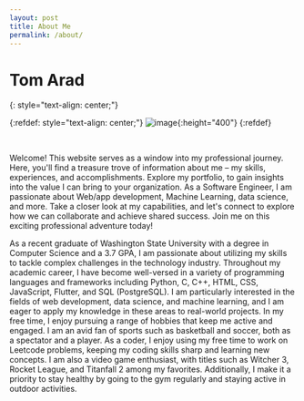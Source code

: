 ```yaml
---
layout: post
title: About Me
permalink: /about/
---
```


# Tom Arad

{: style="text-align: center;"}

{:refdef: style="text-align: center;"}
![image](https://tom1779.github.io/TomWebsite/assets/images/Me.jpg){:height="400"}
{:refdef}

<div class="content">
<br>
<p>
Welcome! This website serves as a window into my professional journey. Here, you'll find a treasure trove of information about me – my skills, experiences, and accomplishments. Explore my portfolio, to gain insights into the value I can bring to your organization. As a Software Engineer, I am passionate about Web/app development, Machine Learning, data science, and more. Take a closer look at my capabilities, and let's connect to explore how we can collaborate and achieve shared success. Join me on this exciting professional adventure today!
</p>

<p>
As a recent graduate of Washington State University with a degree in Computer Science and a 3.7 GPA, I am passionate about utilizing my skills to tackle complex challenges in the technology industry. Throughout my academic career, I have become well-versed in a variety of programming languages and frameworks including Python, C, C++, HTML, CSS, JavaScript, Flutter, and SQL (PostgreSQL). I am particularly interested in the fields of web development, data science, and machine learning, and I am eager to apply my knowledge in these areas to real-world projects.
In my free time, I enjoy pursuing a range of hobbies that keep me active and engaged. I am an avid fan of sports such as basketball and soccer, both as a spectator and a player. As a coder, I enjoy using my free time to work on Leetcode problems, keeping my coding skills sharp and learning new concepts. I am also a video game enthusiast, with titles such as Witcher 3, Rocket League, and Titanfall 2 among my favorites. Additionally, I make it a priority to stay healthy by going to the gym regularly and staying active in outdoor activities.
</p>
</div>
<br>
<br>
